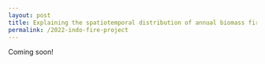 ```yaml
---
layout: post
title: Explaining the spatiotemporal distribution of annual biomass fires in Indonesia since 2002
permalink: /2022-indo-fire-project
---
```


Coming soon!
